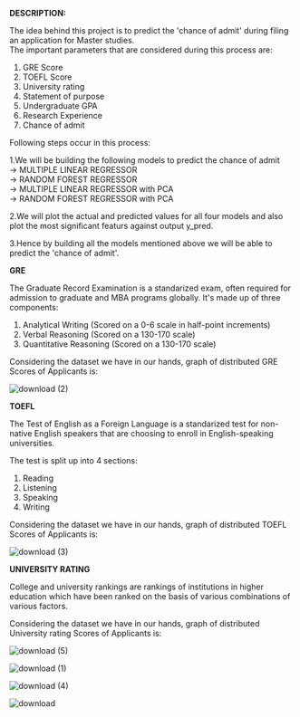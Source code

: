 <b>DESCRIPTION:</b>

The idea behind this project is to predict the 'chance of admit' during filing an application for Master studies.</br>
The important parameters that are considered during this process are:</br>
1. GRE Score</br>
2. TOEFL Score</br>
3. University rating</br>
4. Statement of purpose</br>
5. Undergraduate GPA</br>
6. Research Experience</br>
7. Chance of admit</br>

Following steps occur in this process:</br>

1.We will be building the following models to predict the chance of admit</br>
 -> MULTIPLE LINEAR REGRESSOR</br>
 -> RANDOM FOREST REGRESSOR</br>
 -> MULTIPLE LINEAR REGRESSOR with PCA</br>
 -> RANDOM FOREST REGRESSOR with PCA</br>

2.We will plot the actual and predicted values for all four models and
  also plot the most significant featurs against output y_pred.</br>

3.Hence by building all the models mentioned above we will be able to predict the 'chance of admit'.</br>

<b> GRE </b> </br>

The Graduate Record Examination is a standarized exam, often required for admission to graduate and MBA programs globally. It's made up of three components:</br>

1. Analytical Writing (Scored on a 0-6 scale in half-point increments)</br>
2. Verbal Reasoning (Scored on a 130-170 scale)</br>
3. Quantitative Reasoning (Scored on a 130-170 scale)</br>

Considering the dataset we have in our hands, graph of distributed GRE Scores of Applicants is:</br>

![download (2)](https://user-images.githubusercontent.com/38138793/86228672-47b47800-bbac-11ea-9a24-3bd1b82deaf4.png)

<b>TOEFL</b> </br>

The Test of English as a Foreign Language is a standarized test for non-native English speakers that are choosing to enroll in English-speaking universities.</br>

The test is split up into 4 sections:</br>

1. Reading
2. Listening
3. Speaking
4. Writing

Considering the dataset we have in our hands, graph of distributed TOEFL Scores of Applicants is:</br>

![download (3)](https://user-images.githubusercontent.com/38138793/86228965-ae399600-bbac-11ea-8829-a0866392be16.png)

<b> UNIVERSITY RATING </b> </br>

College and university rankings are rankings of institutions in higher education which have been ranked on the basis of various combinations of various factors.</br>

Considering the dataset we have in our hands, graph of distributed University rating Scores of Applicants is:</br>

![download (5)](https://user-images.githubusercontent.com/38138793/86229683-bb0ab980-bbad-11ea-93a9-bd5ef7c5401b.png)

![download (1)](https://user-images.githubusercontent.com/38138793/86228011-7c73ff80-bbab-11ea-939f-d6d9171634a2.png)

![download (4)](https://user-images.githubusercontent.com/38138793/86229156-f22c9b00-bbac-11ea-8882-534008be7bb0.png)

![download](https://user-images.githubusercontent.com/38138793/86226627-8dbc0c80-bba9-11ea-960b-aa8b9d6c57e8.png)




